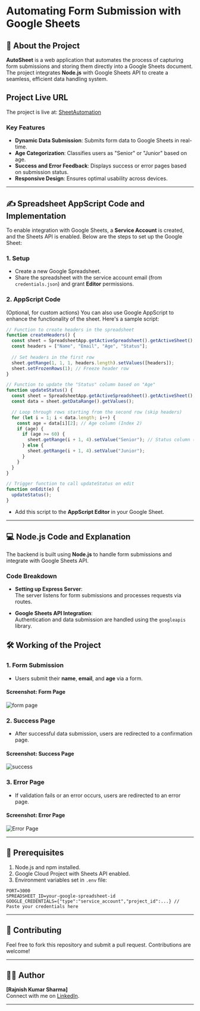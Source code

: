 # Automating Form Submission with Google Sheets  

## 🚀 About the Project  

**AutoSheet** is a web application that automates the process of capturing form submissions and storing them directly into a Google Sheets document. The project integrates **Node.js** with Google Sheets API to create a seamless, efficient data handling system. 

## Project Live URL
The project is live at: [SheetAutomation](https://sheet-automation.onrender.com/)

### Key Features  
- **Dynamic Data Submission**: Submits form data to Google Sheets in real-time.  
- **Age Categorization**: Classifies users as "Senior" or "Junior" based on age.  
- **Success and Error Feedback**: Displays success or error pages based on submission status.  
- **Responsive Design**: Ensures optimal usability across devices.  

---

## ✍️ Spreadsheet AppScript Code and Implementation  

To enable integration with Google Sheets, a **Service Account** is created, and the Sheets API is enabled. Below are the steps to set up the Google Sheet:  

### 1. **Setup**  
- Create a new Google Spreadsheet.  
- Share the spreadsheet with the service account email (from `credentials.json`) and grant **Editor** permissions.  

### 2. **AppScript Code**  
(Optional, for custom actions) You can also use Google AppScript to enhance the functionality of the sheet. Here's a sample script:  

```javascript
// Function to create headers in the spreadsheet
function createHeaders() {
  const sheet = SpreadsheetApp.getActiveSpreadsheet().getActiveSheet();
  const headers = ["Name", "Email", "Age", "Status"];
  
  // Set headers in the first row
  sheet.getRange(1, 1, 1, headers.length).setValues([headers]);
  sheet.setFrozenRows(1); // Freeze header row
}

// Function to update the "Status" column based on "Age"
function updateStatus() {
  const sheet = SpreadsheetApp.getActiveSpreadsheet().getActiveSheet();
  const data = sheet.getDataRange().getValues();

  // Loop through rows starting from the second row (skip headers)
  for (let i = 1; i < data.length; i++) {
    const age = data[i][2]; // Age column (Index 2)
    if (age) {
      if (age >= 60) {
        sheet.getRange(i + 1, 4).setValue("Senior"); // Status column (Index 4)
      } else {
        sheet.getRange(i + 1, 4).setValue("Junior");
      }
    }
  }
}

// Trigger function to call updateStatus on edit
function onEdit(e) {
  updateStatus();
}

```
- Add this script to the **AppScript Editor** in your Google Sheet.  

---

## 💻 Node.js Code and Explanation  

The backend is built using **Node.js** to handle form submissions and integrate with Google Sheets API.  

### **Code Breakdown**  

- **Setting up Express Server**:  
  The server listens for form submissions and processes requests via routes.  

- **Google Sheets API Integration**:  
  Authentication and data submission are handled using the `googleapis` library.  


## 🛠️ Working of the Project  

### 1. **Form Submission**  
- Users submit their **name**, **email**, and **age** via a form.  

#### Screenshot: Form Page  
![form page](https://github.com/user-attachments/assets/3d81502f-4d34-405c-8e04-86d6c163c052)

### 2. **Success Page**  
- After successful data submission, users are redirected to a confirmation page.  

#### Screenshot: Success Page  
![success](https://github.com/user-attachments/assets/b6faf3c3-bae4-4b99-aeb9-110116d0ca02) 

### 3. **Error Page**  
- If validation fails or an error occurs, users are redirected to an error page.  

#### Screenshot: Error Page  
![Error Page  ](https://github.com/user-attachments/assets/0c022589-4491-420c-9444-d13af26d12ef)

---

## 📜 Prerequisites  

1. Node.js and npm installed.  
2. Google Cloud Project with Sheets API enabled.  
3. Environment variables set in `.env` file:  

```env
PORT=3000
SPREADSHEET_ID=your-google-spreadsheet-id
GOOGLE_CREDENTIALS={"type":"service_account","project_id":...} // Paste your credentials here
```

---

## 🤝 Contributing  

Feel free to fork this repository and submit a pull request. Contributions are welcome!  

---

## 🧑‍💻 Author  

**[Rajnish Kumar Sharma]**  
Connect with me on [LinkedIn](https://www.linkedin.com/in/rjnish/).  

--- 


